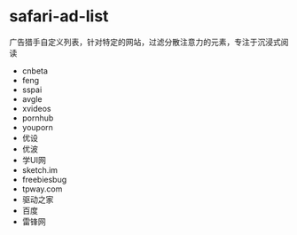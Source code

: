 # safari-ad-list

广告猎手自定义列表，针对特定的网站，过滤分散注意力的元素，专注于沉浸式阅读

* cnbeta
* feng
* sspai
* avgle
* xvideos
* pornhub
* youporn
* 优设
* 优波
* 学UI网
* sketch.im
* freebiesbug
* tpway.com
* 驱动之家
* 百度
* 雷锋网
